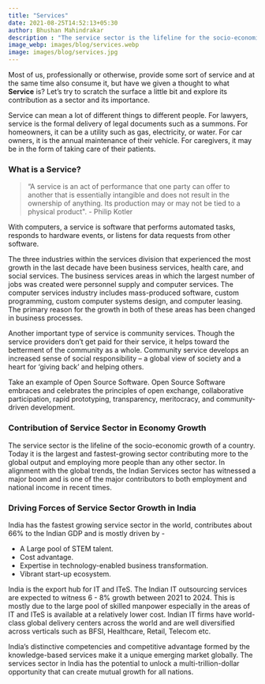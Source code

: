 ```yaml
---
title: "Services"
date: 2021-08-25T14:52:13+05:30
author: Bhushan Mahindrakar
description : "The service sector is the lifeline for the socio-economic growth of any country."
image_webp: images/blog/services.webp
image: images/blog/services.jpg
---
```


Most of us, professionally or otherwise, provide some sort of service and at the same time also consume it, but have we given a thought to what **Service** is? Let’s try to scratch the surface a little bit and explore its contribution as a sector and its importance.

Service can mean a lot of different things to different people. For lawyers, service is the formal delivery of legal documents such as a summons. For homeowners, it can be a utility such as gas, electricity, or water. For car owners, it is the annual maintenance of their vehicle. For caregivers, it may be in the form of taking care of their patients.

### What is a Service?

> “A service is an act of performance that one party can offer to another that is essentially intangible and does not result in the ownership of anything. Its production may or may not be tied to a physical product". - Philip Kotler

With computers, a service is software that performs automated tasks, responds to hardware events, or listens for data requests from other software.

The three industries within the services division that experienced the most growth in the last decade have been business services, health care, and social services. The business services areas in which the largest number of jobs was created were personnel supply and computer services. The computer services industry includes mass-produced software, custom programming, custom computer systems design, and computer leasing. The primary reason for the growth in both of these areas has been changed in business processes.

Another important type of service is community services. Though the service providers don’t get paid for their service, it helps toward the betterment of the community as a whole. Community service develops an increased sense of social responsibility – a global view of society and a heart for ‘giving back’ and helping others.

Take an example of Open Source Software. Open Source Software embraces and celebrates the principles of open exchange, collaborative participation, rapid prototyping, transparency, meritocracy, and community-driven development.

### Contribution of Service Sector in Economy Growth

The service sector is the lifeline of the socio-economic growth of a country. Today it is the largest and fastest-growing sector contributing more to the global output and employing more people than any other sector. In alignment with the global trends, the Indian Services sector has witnessed a major boom and is one of the major contributors to both employment and national income in recent times.

### Driving Forces of Service Sector Growth in India

India has the fastest growing service sector in the world, contributes about 66% to the Indian GDP and is mostly driven by -

 - A Large pool of STEM talent.
 - Cost advantage.
 - Expertise in technology-enabled business transformation.
 - Vibrant start-up ecosystem.

India is the export hub for IT and ITeS. The Indian IT outsourcing services are expected to witness 6 - 8% growth between 2021 to 2024. This is mostly due to the large pool of skilled manpower especially in the areas of IT and ITeS is available at a relatively lower cost. Indian IT firms have world-class global delivery centers across the world and are well diversified across verticals such as BFSI, Healthcare, Retail, Telecom etc.

India’s distinctive competencies and competitive advantage formed by the knowledge-based services make it a unique emerging market globally. The services sector in India has the potential to unlock a multi-trillion-dollar opportunity that can create mutual growth for all nations.
